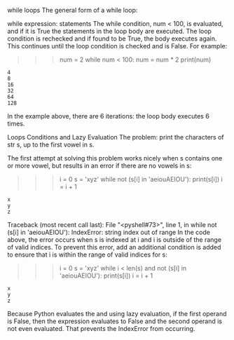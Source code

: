 while loops
The general form of a while loop:

while expression:
    statements
The while condition, num < 100, is evaluated, and if it is True the statements in the loop body are executed. 
The loop condition is rechecked and if found to be True, the body executes again. 
This continues until the loop condition is checked and is False. For example:

>>> num = 2
>>> while num < 100:
        num = num * 2
        print(num)


    4
    8
    16
    32
    64
    128

In the example above, there are 6 iterations: the loop body executes 6 times.

Loops Conditions and Lazy Evaluation
The problem: print the characters of str s, up to the first vowel in s.

The first attempt at solving this problem works nicely when s contains one or more vowel, but results in an error if there are no vowels in s:

>>> i = 0
>>> s = 'xyz'
>>> while not (s[i] in 'aeiouAEIOU'):
        print(s[i])
        i = i + 1


    x
    y
    z
Traceback (most recent call last):
  File "<pyshell#73>", line 1, in <module>
    while not (s[i] in 'aeiouAEIOU'):
IndexError: string index out of range
In the code above, the error occurs when s is indexed at i and i is outside of the range of valid indices. 
To prevent this error, add an additional condition is added to ensure that i is within the range of valid indices for s:

>>> i = 0
>>> s = 'xyz'
>>> while i < len(s) and not (s[i] in 'aeiouAEIOU'):
        print(s[i])
        i = i + 1


    x
    y
    z
Because Python evaluates the and using lazy evaluation, if the first operand is False, then the expression evaluates to False and the second operand is not even evaluated. That prevents the IndexError from occurring.